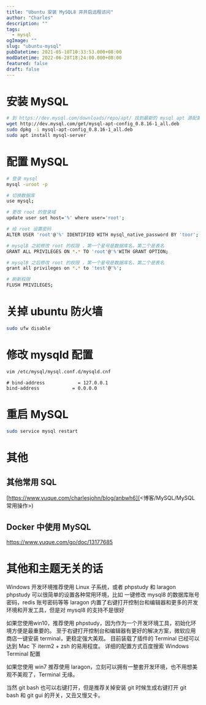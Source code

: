 ```yaml
---
title: "Ubuntu 安装 MySQL8 并开启远程访问"
author: "Charles"
description: ""
tags:
  - mysql
ogImage: ""
slug: "ubuntu-mysql"
pubDatetime: 2021-05-10T10:33:53.000+08:00
modDatetime: 2022-06-28T18:24:00.000+08:00
featured: false
draft: false
---
```


# 安装 MySQL

```bash
# 到 https://dev.mysql.com/downloads/repo/apt/ 找到最新的 mysql apt 源配置文件下载地址，例如此处 wget 后边的地址
wget http://dev.mysql.com/get/mysql-apt-config_0.8.16-1_all.deb
sudo dpkg -i mysql-apt-config_0.8.16-1_all.deb
sudo apt install mysql-server
```

# 配置 MySQL

```bash
# 登录 mysql
mysql -uroot -p
```

```bash
# 切换数据库
use mysql;

# 更改 root 的登录域
update user set host='%' where user='root';

# 给 root 设置密码
ALTER USER 'root'@'%' IDENTIFIED WITH mysql_native_password BY 'toor';

# mysql8 之前修改 root 的权限 ，第一个星号是数据库名，第二个是表名
GRANT ALL PRIVILEGES ON *.* TO 'root'@'%'WITH GRANT OPTION;

# mysql8 之后修改 root 的权限 ，第一个星号是数据库名，第二个是表名
grant all privileges on *.* to 'test'@'%';

# 刷新权限
FLUSH PRIVILEGES;
```

# 关掉 ubuntu 防火墙

```bash
sudo ufw disable
```

# 修改 mysqld 配置

```bash
vim /etc/mysql/mysql.conf.d/mysqld.cnf
```

```
# bind-address            = 127.0.0.1
bind-address            = 0.0.0.0
```

# 重启 MySQL

```bash
sudo service mysql restart
```

# 其他

## 其他常用 SQL

[https://www.yuque.com/charlesjohn/blog/anbwh6](<博客/MySQL/MySQL 常用操作>)

## Docker 中使用 MySQL

<https://www.yuque.com/go/doc/13177685>

# 其他和主题无关的话

Windows 开发环境推荐使用 Linux 子系统，或者 phpstudy 和 laragon
phpstudy 可以很简单的设置各种常用环境，比如 一键修改 mysql8 的数据库账号密码，redis 账号密码等等
laragon 内置了右键打开控制台和编辑器和更多的开发环境和开发工具，但是对 mysql8 的支持不是很好

如果您使用win10，推荐使用 phpstudy，因为作为一个开发环境工具，初始化环境方便是最重要的。
至于右键打开控制台和编辑器有更好的解决方案，微软应用商店一键安装 terminal，更稳定强大美观。
目前装载了插件的 Terminal 已经可以达到 Mac 下 iterm2 + zsh 的易用程度。
详细的配置方式百度搜索 Windows Terminal 配置

如果您使用 win7 推荐使用 laragon，立刻可以拥有一整套开发环境，也不用想美观不美观了，Terminal 无缘。

当然 git bash 也可以右键打开，但是推荐关掉安装 git 时候生成右键打开 git bash 和 git gui 的开关，又丑又慢又卡。
